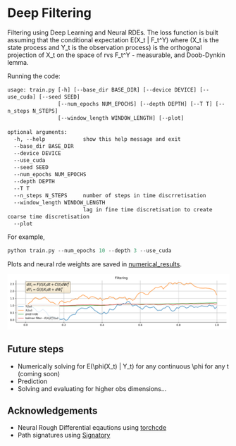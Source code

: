 # Deep Filtering

Filtering using Deep Learning and Neural RDEs.
The loss function is built assuming that the conditional expectation E(X_t | F_t^Y) where (X_t is the state process and Y_t is the observation process) is the orthogonal projection of X_t on the space of rvs F_t^Y - measurable, and Doob-Dynkin lemma.   

Running the code:
```
usage: train.py [-h] [--base_dir BASE_DIR] [--device DEVICE] [--use_cuda] [--seed SEED]
                [--num_epochs NUM_EPOCHS] [--depth DEPTH] [--T T] [--n_steps N_STEPS]
                [--window_length WINDOW_LENGTH] [--plot]

optional arguments:
  -h, --help            show this help message and exit
  --base_dir BASE_DIR
  --device DEVICE
  --use_cuda
  --seed SEED
  --num_epochs NUM_EPOCHS
  --depth DEPTH
  --T T
  --n_steps N_STEPS     number of steps in time discrretisation
  --window_length WINDOW_LENGTH
                        lag in fine time discretisation to create coarse time discretisation
  --plot
```

For example,

```python
python train.py --num_epochs 10 --depth 3 --use_cuda 
```

Plots and neural rde weights are saved in [numerical_results](https://github.com/msabvid/DeepFiltering/tree/main/numerical_results).

![Filtering](https://github.com/msabvid/DeepFiltering/blob/main/numerical_results/filtering.png)

## Future steps
- Numerically solving for E(\phi(X_t) | Y_t) for any continuous \phi for any t (coming soon)
- Prediction
- Solving and evaluating for higher obs dimensions...

## Acknowledgements
- Neural Rough Differential eqautions using [torchcde](https://github.com/patrick-kidger/torchcde)
- Path signatures using [Signatory](https://signatory.readthedocs.io/en/latest/pages/usage/introduction.html)

